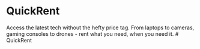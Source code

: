 # QuickRent
Access the latest tech without the hefty price tag. From laptops to cameras, gaming consoles to drones - rent what you need, when you need it.
#   Q u i c k R e n t  
 